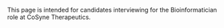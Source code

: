 This page is intended for candidates interviewing for the Bioinformatician role at CoSyne Therapeutics.
